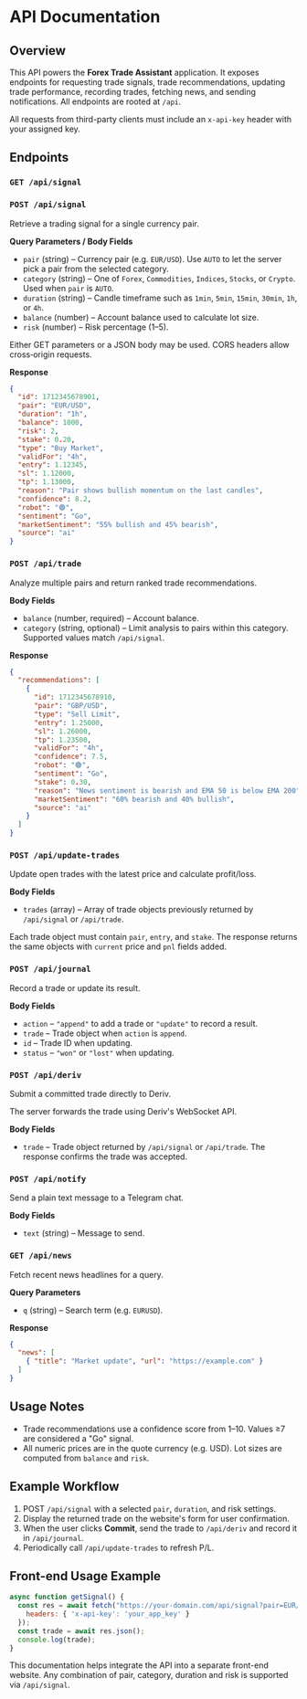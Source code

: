 # API Documentation

## Overview

This API powers the **Forex Trade Assistant** application. It exposes endpoints for requesting trade signals, trade recommendations, updating trade performance, recording trades, fetching news, and sending notifications. All endpoints are rooted at `/api`.

All requests from third-party clients must include an `x-api-key` header with your assigned key.


## Endpoints

### `GET /api/signal`  
### `POST /api/signal`
Retrieve a trading signal for a single currency pair.

**Query Parameters / Body Fields**
- `pair` (string) – Currency pair (e.g. `EUR/USD`). Use `AUTO` to let the server pick a pair from the selected category.
- `category` (string) – One of `Forex`, `Commodities`, `Indices`, `Stocks`, or `Crypto`. Used when `pair` is `AUTO`.
- `duration` (string) – Candle timeframe such as `1min`, `5min`, `15min`, `30min`, `1h`, or `4h`.
- `balance` (number) – Account balance used to calculate lot size.
- `risk` (number) – Risk percentage (1–5).

Either GET parameters or a JSON body may be used. CORS headers allow cross‑origin requests.

**Response**
```json
{
  "id": 1712345678901,
  "pair": "EUR/USD",
  "duration": "1h",
  "balance": 1000,
  "risk": 2,
  "stake": 0.20,
  "type": "Buy Market",
  "validFor": "4h",
  "entry": 1.12345,
  "sl": 1.12000,
  "tp": 1.13000,
  "reason": "Pair shows bullish momentum on the last candles",
  "confidence": 8.2,
  "robot": "🟢",
  "sentiment": "Go",
  "marketSentiment": "55% bullish and 45% bearish",
  "source": "ai"
}
```

### `POST /api/trade`
Analyze multiple pairs and return ranked trade recommendations.

**Body Fields**
- `balance` (number, required) – Account balance.
- `category` (string, optional) – Limit analysis to pairs within this category. Supported values match `/api/signal`.

**Response**
```json
{
  "recommendations": [
    {
      "id": 1712345678910,
      "pair": "GBP/USD",
      "type": "Sell Limit",
      "entry": 1.25000,
      "sl": 1.26000,
      "tp": 1.23500,
      "validFor": "4h",
      "confidence": 7.5,
      "robot": "🟢",
      "sentiment": "Go",
      "stake": 0.30,
      "reason": "News sentiment is bearish and EMA 50 is below EMA 200",
      "marketSentiment": "60% bearish and 40% bullish",
      "source": "ai"
    }
  ]
}
```

### `POST /api/update-trades`
Update open trades with the latest price and calculate profit/loss.

**Body Fields**
- `trades` (array) – Array of trade objects previously returned by `/api/signal` or `/api/trade`.

Each trade object must contain `pair`, `entry`, and `stake`. The response returns the same objects with `current` price and `pnl` fields added.

### `POST /api/journal`
Record a trade or update its result.

**Body Fields**
- `action` – `"append"` to add a trade or `"update"` to record a result.
- `trade` – Trade object when `action` is `append`.
- `id` – Trade ID when updating.
- `status` – `"won"` or `"lost"` when updating.

### `POST /api/deriv`
Submit a committed trade directly to Deriv.

The server forwards the trade using Deriv's WebSocket API.

**Body Fields**
- `trade` – Trade object returned by `/api/signal` or `/api/trade`.
 The response confirms the trade was accepted.

### `POST /api/notify`
Send a plain text message to a Telegram chat.

**Body Fields**
- `text` (string) – Message to send.

### `GET /api/news`
Fetch recent news headlines for a query.

**Query Parameters**
- `q` (string) – Search term (e.g. `EURUSD`).

**Response**
```json
{
  "news": [
    { "title": "Market update", "url": "https://example.com" }
  ]
}
```

## Usage Notes
- Trade recommendations use a confidence score from 1–10. Values ≥7 are considered a "Go" signal.
- All numeric prices are in the quote currency (e.g. USD). Lot sizes are computed from `balance` and `risk`.

## Example Workflow
1. POST `/api/signal` with a selected `pair`, `duration`, and risk settings.
2. Display the returned trade on the website's form for user confirmation.
3. When the user clicks **Commit**, send the trade to `/api/deriv` and record it in `/api/journal`.
4. Periodically call `/api/update-trades` to refresh P/L.

## Front-end Usage Example

```js
async function getSignal() {
  const res = await fetch("https://your-domain.com/api/signal?pair=EUR/USD&duration=1h&balance=1000&risk=2", {
    headers: { 'x-api-key': 'your_app_key' }
  });
  const trade = await res.json();
  console.log(trade);
}
```


This documentation helps integrate the API into a separate front-end website. Any combination of pair, category, duration and risk is supported via `/api/signal`.
